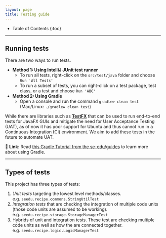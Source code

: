 ```yaml
---
layout: page
title: Testing guide
---
```


* Table of Contents
{:toc}

--------------------------------------------------------------------------------------------------------------------

## Running tests

There are two ways to run tests.

* **Method 1: Using IntelliJ JUnit test runner**
  * To run all tests, right-click on the `src/test/java` folder and choose `Run 'All Tests'`
  * To run a subset of tests, you can right-click on a test package,
    test class, or a test and choose `Run 'ABC'`
* **Method 2: Using Gradle**
  * Open a console and run the command `gradlew clean test` (Mac/Linux: `./gradlew clean test`)

<div markdown="span" class="alert alert-secondary">

While there are libraries such as **[TestFX](http://testfx.github.io/TestFX/)** that can be used to run end-to-end tests for JavaFX GUIs and mitigate the need for User Acceptance
Testing (UAT), as of now it has poor support for Ubuntu and thus cannot run in a Continuous Integration (CI) environment. We aim to add these tests in
the future to automate UAT.

</div>

<div markdown="span" class="alert alert-secondary">

:link: **Link**: Read [this Gradle Tutorial from the se-edu/guides](https://se-education.org/guides/tutorials/gradle.html) to learn more about using Gradle.

</div>

--------------------------------------------------------------------------------------------------------------------

## Types of tests

This project has three types of tests:

1. *Unit tests* targeting the lowest level methods/classes.<br>
   e.g. `seedu.recipe.commons.StringUtilTest`
1. *Integration tests* that are checking the integration of multiple code units (those code units are assumed to be working).<br>
   e.g. `seedu.recipe.storage.StorageManagerTest`
1. Hybrids of unit and integration tests. These test are checking multiple code units as well as how the are connected together.<br>
   e.g. `seedu.recipe.logic.LogicManagerTest`
